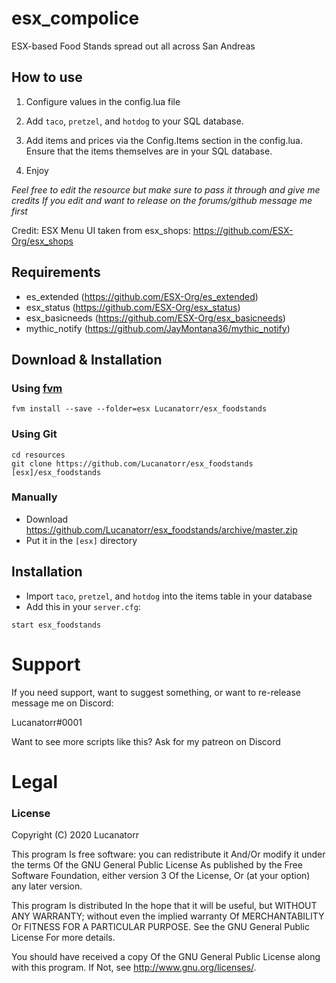# esx_compolice

ESX-based Food Stands spread out all across San Andreas


## How to use

1. Configure values in the config.lua file

2. Add `taco`, `pretzel`, and `hotdog` to your SQL database.

3. Add items and prices via the Config.Items section in the config.lua. Ensure that the items themselves are in your SQL database.

4. Enjoy
  

*Feel free to edit the resource but make sure to pass it through and give me credits*
*If you edit and want to release on the forums/github message me first*

Credit:
ESX Menu UI taken from esx_shops: https://github.com/ESX-Org/esx_shops

## Requirements
- es_extended (https://github.com/ESX-Org/es_extended)
- esx_status (https://github.com/ESX-Org/esx_status)
- esx_basicneeds (https://github.com/ESX-Org/esx_basicneeds)
- mythic_notify (https://github.com/JayMontana36/mythic_notify)

## Download & Installation

### Using [fvm](https://github.com/qlaffont/fvm-installer)
```
fvm install --save --folder=esx Lucanatorr/esx_foodstands
```

### Using Git
```
cd resources
git clone https://github.com/Lucanatorr/esx_foodstands [esx]/esx_foodstands
```

### Manually
- Download https://github.com/Lucanatorr/esx_foodstands/archive/master.zip
- Put it in the `[esx]` directory

## Installation
- Import `taco`, `pretzel`, and `hotdog` into the items table in your database
- Add this in your `server.cfg`:

```
start esx_foodstands
```


# Support
If you need support, want to suggest something, or want to re-release message me on Discord:

Lucanatorr#0001

Want to see more scripts like this? Ask for my patreon on Discord
# Legal
### License

Copyright (C) 2020 Lucanatorr

This program Is free software: you can redistribute it And/Or modify it under the terms Of the GNU General Public License As published by the Free Software Foundation, either version 3 Of the License, Or (at your option) any later version.

This program Is distributed In the hope that it will be useful, but WITHOUT ANY WARRANTY; without even the implied warranty Of MERCHANTABILITY Or FITNESS FOR A PARTICULAR PURPOSE. See the GNU General Public License For more details.

You should have received a copy Of the GNU General Public License along with this program. If Not, see http://www.gnu.org/licenses/.